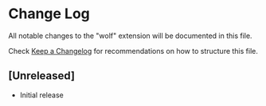 # Change Log

All notable changes to the "wolf" extension will be documented in this file.

Check [Keep a Changelog](http://keepachangelog.com/) for recommendations on how to structure this file.

## [Unreleased]

- Initial release
